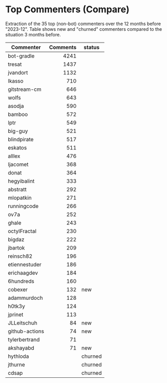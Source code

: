 # Top Commenters (Compare)

Extraction of the 35 top (non-bot) commenters 
over the 12 months before "2023-12".
Table shows new and "churned" commenters compared 
to the situation 3 months before.


| Commenter      | Comments | status  |
| -------------- | -------: | ------- |
| bot-gradle     |     4241 |         |
| tresat         |     1437 |         |
| jvandort       |     1132 |         |
| lkasso         |      710 |         |
| gitstream-cm   |      646 |         |
| wolfs          |      643 |         |
| asodja         |      590 |         |
| bamboo         |      572 |         |
| lptr           |      549 |         |
| big-guy        |      521 |         |
| blindpirate    |      517 |         |
| eskatos        |      511 |         |
| alllex         |      476 |         |
| ljacomet       |      368 |         |
| donat          |      364 |         |
| hegyibalint    |      333 |         |
| abstratt       |      292 |         |
| mlopatkin      |      271 |         |
| runningcode    |      266 |         |
| ov7a           |      252 |         |
| ghale          |      243 |         |
| octylFractal   |      230 |         |
| bigdaz         |      222 |         |
| jbartok        |      209 |         |
| reinsch82      |      196 |         |
| etiennestuder  |      186 |         |
| erichaagdev    |      184 |         |
| 6hundreds      |      160 |         |
| cobexer        |      132 | new     |
| adammurdoch    |      128 |         |
| h0tk3y         |      124 |         |
| jprinet        |      113 |         |
| JLLeitschuh    |       84 | new     |
| github-actions |       74 | new     |
| tylerbertrand  |       71 |         |
| akshayabd      |       71 | new     |
| hythloda       |          | churned |
| jthurne        |          | churned |
| cdsap          |          | churned |
